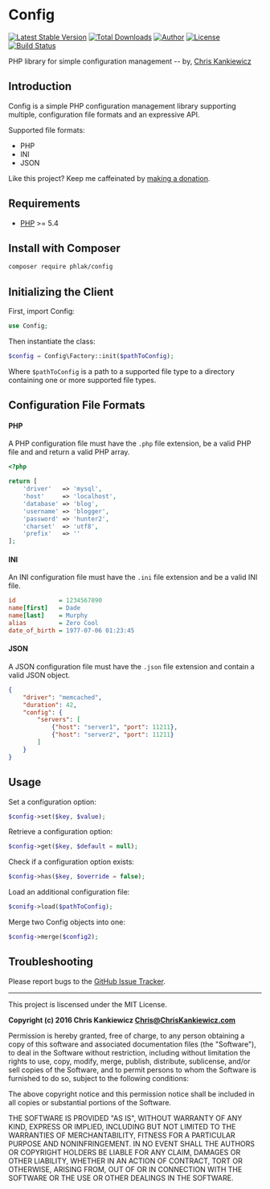 Config
======

[![Latest Stable Version](https://img.shields.io/packagist/v/PHLAK/Config.svg)](https://packagist.org/packages/PHLAK/Config)
[![Total Downloads](https://img.shields.io/packagist/dt/PHLAK/Config.svg)](https://packagist.org/packages/PHLAK/Config)
[![Author](https://img.shields.io/badge/author-Chris%20Kankiewicz-blue.svg)](https://www.ChrisKankiewicz.com)
[![License](https://img.shields.io/packagist/l/PHLAK/Config.svg)](https://packagist.org/packages/PHLAK/Config)
[![Build Status](https://img.shields.io/travis/PHLAK/Config.svg)](https://travis-ci.org/PHLAK/Config)

PHP library for simple configuration management -- by, [Chris Kankiewicz](https://www.ChrisKankiewicz.com)

Introduction
------------

Config is a simple PHP configuration management library supporting multiple,
configuration file formats and an expressive API.

Supported file formats:

  - PHP
  - INI
  - JSON

Like this project? Keep me caffeinated by [making a donation](https://paypal.me/ChrisKankiewicz).

Requirements
------------

  - [PHP](https://php.net) >= 5.4

Install with Composer
---------------------

```bash
composer require phlak/config
```

Initializing the Client
-----------------------

First, import Config:

```php
use Config;
```

Then instantiate the class:

```php
$config = Config\Factory::init($pathToConfig);
```

Where `$pathToConfig` is a path to a supported file type to a directory
containing one or more supported file types.

Configuration File Formats
--------------------------

#### PHP

A PHP configuration file must have the `.php` file extension, be a valid PHP
file and and return a valid PHP array.

```php
<?php

return [
    'driver'   => 'mysql',
    'host'     => 'localhost',
    'database' => 'blog',
    'username' => 'blogger',
    'password' => 'hunter2',
    'charset'  => 'utf8',
    'prefix'   => ''
];
```

#### INI

An INI configuration file must have the `.ini` file extension and be a valid INI
file.

```ini
id            = 1234567890
name[first]   = Dade
name[last]    = Murphy
alias         = Zero Cool
date_of_birth = 1977-07-06 01:23:45
```

#### JSON

A JSON configuration file must have the `.json` file extension and contain a
valid JSON object.

```json
{
    "driver": "memcached",
    "duration": 42,
    "config": {
        "servers": [
            {"host": "server1", "port": 11211},
            {"host": "server2", "port": 11211}
        ]
    }
}
```

Usage
-----

Set a configuration option:

```php
$config->set($key, $value);
```

Retrieve a configuration option:

```php
$config->get($key, $default = null);
```

Check if a configuration option exists:

```php
$config->has($key, $override = false);
```

Load an additional configuration file:

```php
$conifg->load($pathToConfig);
```

Merge two Config objects into one:

```php
$config->merge($config2);
```

Troubleshooting
---------------

Please report bugs to the [GitHub Issue Tracker](https://github.com/PHLAK/Config/issues).

-----

This project is liscensed under the MIT License.

**Copyright (c) 2016 Chris Kankiewicz <Chris@ChrisKankiewicz.com>**

Permission is hereby granted, free of charge, to any person obtaining a copy
of this software and associated documentation files (the "Software"), to deal
in the Software without restriction, including without limitation the rights
to use, copy, modify, merge, publish, distribute, sublicense, and/or sell
copies of the Software, and to permit persons to whom the Software is
furnished to do so, subject to the following conditions:

The above copyright notice and this permission notice shall be included in all
copies or substantial portions of the Software.

THE SOFTWARE IS PROVIDED "AS IS", WITHOUT WARRANTY OF ANY KIND, EXPRESS OR
IMPLIED, INCLUDING BUT NOT LIMITED TO THE WARRANTIES OF MERCHANTABILITY,
FITNESS FOR A PARTICULAR PURPOSE AND NONINFRINGEMENT. IN NO EVENT SHALL THE
AUTHORS OR COPYRIGHT HOLDERS BE LIABLE FOR ANY CLAIM, DAMAGES OR OTHER
LIABILITY, WHETHER IN AN ACTION OF CONTRACT, TORT OR OTHERWISE, ARISING FROM,
OUT OF OR IN CONNECTION WITH THE SOFTWARE OR THE USE OR OTHER DEALINGS IN THE
SOFTWARE.